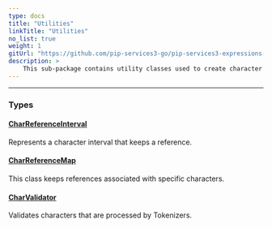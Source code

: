 ```yaml
---
type: docs
title: "Utilities"
linkTitle: "Utilities"
no_list: true
weight: 1
gitUrl: "https://github.com/pip-services3-go/pip-services3-expressions-go"
description: >
    This sub-package contains utility classes used to create character intervals, keep references associated with specific characters, and char validators.
---
```

---
<div class="module-body"> 

### Types

#### [CharReferenceInterval](char_reference_interval)
Represents a character interval that keeps a reference.

#### [CharReferenceMap](char_reference_map)
This class keeps references associated with specific characters.

#### [CharValidator](char_validator)
Validates characters that are processed by Tokenizers.


</div>

